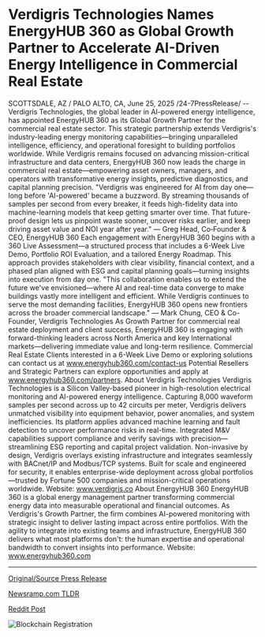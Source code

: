 # Verdigris Technologies Names EnergyHUB 360 as Global Growth Partner to Accelerate AI-Driven Energy Intelligence in Commercial Real Estate

SCOTTSDALE, AZ / PALO ALTO, CA, June 25, 2025 /24-7PressRelease/ -- Verdigris Technologies, the global leader in AI-powered energy intelligence, has appointed EnergyHUB 360 as its Global Growth Partner for the commercial real estate sector. This strategic partnership extends Verdigris's industry-leading energy monitoring capabilities—bringing unparalleled intelligence, efficiency, and operational foresight to building portfolios worldwide.  While Verdigris remains focused on advancing mission-critical infrastructure and data centers, EnergyHUB 360 now leads the charge in commercial real estate—empowering asset owners, managers, and operators with transformative energy insights, predictive diagnostics, and capital planning precision.  "Verdigris was engineered for AI from day one—long before 'AI-powered' became a buzzword. By streaming thousands of samples per second from every breaker, it feeds high-fidelity data into machine-learning models that keep getting smarter over time. That future-proof design lets us pinpoint waste sooner, uncover risks earlier, and keep driving asset value and NOI year after year." — Greg Head, Co‑Founder & CEO, EnergyHUB 360  Each engagement with EnergyHUB 360 begins with a 360 Live Assessment—a structured process that includes a 6-Week Live Demo, Portfolio ROI Evaluation, and a tailored Energy Roadmap. This approach provides stakeholders with clear visibility, financial context, and a phased plan aligned with ESG and capital planning goals—turning insights into execution from day one.  "This collaboration enables us to extend the future we've envisioned—where AI and real-time data converge to make buildings vastly more intelligent and efficient. While Verdigris continues to serve the most demanding facilities, EnergyHUB 360 opens new frontiers across the broader commercial landscape." — Mark Chung, CEO & Co-Founder, Verdigris Technologies  As Growth Partner for commercial real estate deployment and client success, EnergyHUB 360 is engaging with forward-thinking leaders across North America and key International markets—delivering immediate value and long-term resilience.  Commercial Real Estate Clients interested in a 6-Week Live Demo or exploring solutions can contact us at www.energyhub360.com/contact-us   Potential Resellers and Strategic Partners can explore opportunities and apply at www.energyhub360.com/partners.  About Verdigris Technologies Verdigris Technologies is a Silicon Valley-based pioneer in high-resolution electrical monitoring and AI-powered energy intelligence. Capturing 8,000 waveform samples per second across up to 42 circuits per meter, Verdigris delivers unmatched visibility into equipment behavior, power anomalies, and system inefficiencies.  Its platform applies advanced machine learning and fault detection to uncover performance risks in real-time. Integrated M&V capabilities support compliance and verify savings with precision—streamlining ESG reporting and capital project validation.  Non-invasive by design, Verdigris overlays existing infrastructure and integrates seamlessly with BACnet/IP and Modbus/TCP systems. Built for scale and engineered for security, it enables enterprise-wide deployment across global portfolios—trusted by Fortune 500 companies and mission-critical operations worldwide.  Website: www.verdigris.co  About EnergyHUB 360 EnergyHUB 360 is a global energy management partner transforming commercial energy data into measurable operational and financial outcomes. As Verdigris's Growth Partner, the firm combines AI-powered monitoring with strategic insight to deliver lasting impact across entire portfolios.  With the agility to integrate into existing teams and infrastructure, EnergyHUB 360 delivers what most platforms don't: the human expertise and operational bandwidth to convert insights into performance.  Website: www.energyhub360.com 

---

[Original/Source Press Release](https://www.24-7pressrelease.com/press-release/524212/verdigris-technologies-names-energyhub-360-as-global-growth-partner-to-accelerate-ai-driven-energy-intelligence-in-commercial-real-estate)
                    

[Newsramp.com TLDR](https://newsramp.com/curated-news/verdigris-energyhub-360-partner-to-revolutionize-commercial-real-estate-energy-management/0360cc5ab9765c8f7e50e15f4c4dad8c) 

 



[Reddit Post](https://www.reddit.com/r/newsramp/comments/1ljzas6/verdigris_energyhub_360_partner_to_revolutionize/) 



![Blockchain Registration](https://cdn.newsramp.app/24-7PressRelease/qrcode/256/25/beanTWcH.webp)
